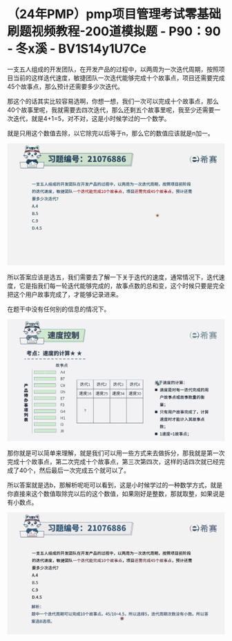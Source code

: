 # （24年PMP）pmp项目管理考试零基础刷题视频教程-200道模拟题 - P90：90 - 冬x溪 - BV1S14y1U7Ce

一支五人组成的开发团队，在开发产品的过程中，以两周为一次迭代周期，按照项目当前的这样迭代速度，敏捷团队一次迭代能够完成十个故事点，项目还需要完成45个故事点，那么预计还需要多少次迭代。

那这个的话其实比较容易选啊，你想一想，我们一次可以完成十个故事点，那么40个故事里呢，我就需要去四次迭代，那么还剩五个故事里呢，我至少还需要一次迭代，就是4+1=5，对不对，这是小时候学过的一个数学。

就是只用这个数值去除，以它除完以后等于n，那么它的数值应该就是n加一。

![](img/636ea9408b4ffb213e23f1a936513fa2_1.png)

所以答案应该是选五，我们需要去了解一下关于迭代的速度，通常情况下，迭代速度，它是指我们每一轮迭代能够完成的，故事点数的总和变，这个时候只要是完全把这个用户故事完成了，才能够记录进来。

在题干中没有任何别的信息的情况下。

![](img/636ea9408b4ffb213e23f1a936513fa2_3.png)

那你就是可以简单来理解，就是我们可以用一些方式来去做拆分，那我就是第一次完成十个故事点，第二次完成十个故事点，第三次第四次，这样的话四次就已经完成了40个，然后最后一次完成五个就可以了。

所以答案就是选b，那解析呢呃可以看到，这是小时候学过的一种数学方式，就是你直接来这个数值取除完以后的这个数值，如果刚好是整数，那就取整，如果说是有小数点。



![](img/636ea9408b4ffb213e23f1a936513fa2_5.png)
